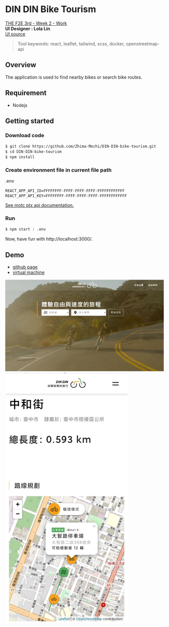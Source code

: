 # DIN DIN Bike Tourism
[THE F2E 3rd - Week 2 - Work](https://2021.thef2e.com/news/week2)  
**UI Designer : Lola Lin**  
[UI source](https://www.figma.com/file/p1UfS4SUxqY19obZzMpcEp/Week2---%E8%87%AA%E8%A1%8C%E8%BB%8A%E5%9C%B0%E5%9C%96%E8%B3%87%E8%A8%8A%E6%95%B4%E5%90%88%E7%B6%B2)

> Tool keywords: react, leaflet, tailwind, scss, docker, openstreetmap-api


## Overview
The application is used to find nearby bikes or search bike routes.

## Requirement
+ Nodejs

## Getting started
### Download code
```sh
$ git clone https://github.com/Zhima-Mochi/DIN-DIN-bike-tourism.git
$ cd DIN-DIN-bike-tourism
$ npm install
```
### Create environment file in current file path
.env
```
REACT_APP_API_ID=FFFFFFFF-FFFF-FFFF-FFFF-FFFFFFFFFFFF
REACT_APP_API_KEY=FFFFFFFF-FFFF-FFFF-FFFF-FFFFFFFFFFFF
```
[See motc ptx api documentation.](https://motc-ptx-api-documentation.gitbook.io/motc-ptx-api-documentation/)

### Run

```sh
$ npm start : .env
```
Now, have fun with http://localhost:3000/.

## Demo

+ [github page](https://zhima-mochi.github.io/DIN-DIN-bike-tourism/#/)
+ [virtual machine](http://108.61.187.106:8087/#/)

<img src="./DEMO1.JPG" alt="img" width="1200"/>
<img src="./DEMO2.JPG" alt="img" width="390"/>